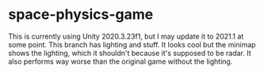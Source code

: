 # space-physics-game

This is currently using Unity 2020.3.23f1, but I may update it to 2021.1 at some point.
This branch has lighting and stuff. It looks cool but the minimap shows the lighting, which it shouldn't because it's supposed to be radar. It also performs way worse than the original game without the lighting.
